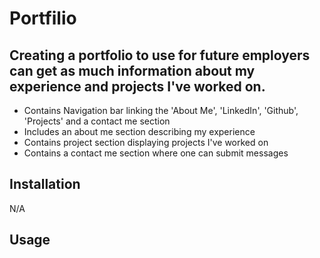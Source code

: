 # Portfilio

## Creating a portfolio to use for future employers can get as much information about my experience and projects I've worked on.

- Contains Navigation bar linking the 'About Me', 'LinkedIn', 'Github', 'Projects' and a contact me section
- Includes an about me section describing my experience 
- Contains project section displaying projects I've worked on
- Contains a contact me section where one can submit messages

## Installation

N/A

## Usage